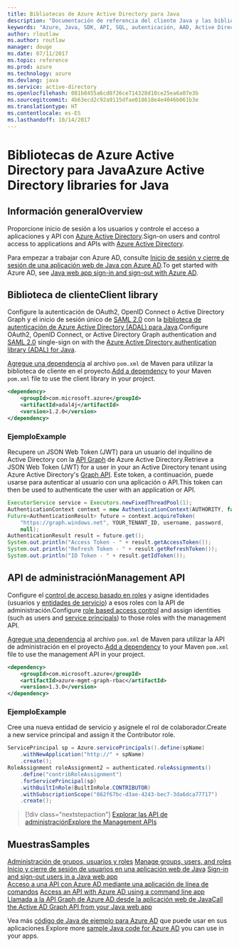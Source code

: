 ```yaml
---
title: Bibliotecas de Azure Active Directory para Java
description: "Documentación de referencia del cliente Java y las bibliotecas de administración de Azure Active Directory para Java"
keywords: "Azure, Java, SDK, API, SQL, autenticación, AAD, Active Directory, Graph, OAuth 2.0"
author: rloutlaw
ms.author: routlaw
manager: douge
ms.date: 07/11/2017
ms.topic: reference
ms.prod: azure
ms.technology: azure
ms.devlang: java
ms.service: active-directory
ms.openlocfilehash: 081b8455a6cd8f26ce714328d10ce25ea6a07e3b
ms.sourcegitcommit: 4b63ecd2c92a9115dfae018618e4e4046b061b3e
ms.translationtype: HT
ms.contentlocale: es-ES
ms.lasthandoff: 10/14/2017
---
```

# <a name="azure-active-directory-libraries-for-java"></a><span data-ttu-id="29c82-104">Bibliotecas de Azure Active Directory para Java</span><span class="sxs-lookup"><span data-stu-id="29c82-104">Azure Active Directory libraries for Java</span></span>

## <a name="overview"></a><span data-ttu-id="29c82-105">Información general</span><span class="sxs-lookup"><span data-stu-id="29c82-105">Overview</span></span>

<span data-ttu-id="29c82-106">Proporcione inicio de sesión a los usuarios y controle el acceso a aplicaciones y API con [Azure Active Directory](/azure/active-directory/active-directory-whatis).</span><span class="sxs-lookup"><span data-stu-id="29c82-106">Sign-on users and control access to applications and APIs with [Azure Active Directory](/azure/active-directory/active-directory-whatis).</span></span>

<span data-ttu-id="29c82-107">Para empezar a trabajar con Azure AD, consulte [Inicio de sesión y cierre de sesión de una aplicación web de Java con Azure AD](/azure/active-directory/develop/active-directory-devquickstarts-webapp-java).</span><span class="sxs-lookup"><span data-stu-id="29c82-107">To get started with Azure AD, see [Java web app sign-in and sign-out with Azure AD](/azure/active-directory/develop/active-directory-devquickstarts-webapp-java).</span></span>

## <a name="client-library"></a><span data-ttu-id="29c82-108">Biblioteca de cliente</span><span class="sxs-lookup"><span data-stu-id="29c82-108">Client library</span></span>

<span data-ttu-id="29c82-109">Configure la autenticación de OAuth2, OpenID Connect o Active Directory Graph y el inicio de sesión único de [SAML 2.0](https://docs.microsoft.com/azure/active-directory/develop/active-directory-saml-protocol-reference) con la [biblioteca de autenticación de Azure Active Directory (ADAL) para Java](https://github.com/AzureAD/azure-activedirectory-library-for-java).</span><span class="sxs-lookup"><span data-stu-id="29c82-109">Configure OAuth2, OpenID Connect, or Active Directory Graph authentication and [SAML 2.0](https://docs.microsoft.com/azure/active-directory/develop/active-directory-saml-protocol-reference) single-sign on with the [Azure Active Directory authentication library (ADAL) for Java](https://github.com/AzureAD/azure-activedirectory-library-for-java).</span></span>

<span data-ttu-id="29c82-110">[Agregue una dependencia](https://maven.apache.org/guides/getting-started/index.html#How_do_I_use_external_dependencies) al archivo `pom.xml` de Maven para utilizar la biblioteca de cliente en el proyecto.</span><span class="sxs-lookup"><span data-stu-id="29c82-110">[Add a dependency](https://maven.apache.org/guides/getting-started/index.html#How_do_I_use_external_dependencies) to your Maven `pom.xml` file to use the client library in your project.</span></span>

```XML
<dependency>
    <groupId>com.microsoft.azure</groupId>
    <artifactId>adal4j</artifactId>
    <version>1.2.0</version>
</dependency>
```   

### <a name="example"></a><span data-ttu-id="29c82-111">Ejemplo</span><span class="sxs-lookup"><span data-stu-id="29c82-111">Example</span></span>

<span data-ttu-id="29c82-112">Recupere un JSON Web Token (JWT) para un usuario del inquilino de Active Directory con la [API Graph](https://docs.microsoft.com/azure/active-directory/develop/active-directory-graph-api) de Azure Active Directory.</span><span class="sxs-lookup"><span data-stu-id="29c82-112">Retrieve a JSON Web Token (JWT) for a user in your an Active Directory tenant using Azure Active Directory's [Graph API](https://docs.microsoft.com/azure/active-directory/develop/active-directory-graph-api).</span></span> <span data-ttu-id="29c82-113">Este token, a continuación, puede usarse para autenticar al usuario con una aplicación o API.</span><span class="sxs-lookup"><span data-stu-id="29c82-113">This token can then be used to authenticate the user with an application or API.</span></span>

```java
ExecutorService service = Executors.newFixedThreadPool(1);
AuthenticationContext context = new AuthenticationContext(AUTHORITY, false, service);
Future<AuthenticationResult> future = context.acquireToken(
    "https://graph.windows.net", YOUR_TENANT_ID, username, password,
    null);
AuthenticationResult result = future.get();
System.out.println("Access Token - " + result.getAccessToken());
System.out.println("Refresh Token - " + result.getRefreshToken());
System.out.println("ID Token - " + result.getIdToken());
```

## <a name="management-api"></a><span data-ttu-id="29c82-114">API de administración</span><span class="sxs-lookup"><span data-stu-id="29c82-114">Management API</span></span>

<span data-ttu-id="29c82-115">Configure el [control de acceso basado en roles](/azure/active-directory/role-based-access-control-what-is) y asigne identidades (usuarios y [entidades de servicio](https://docs.microsoft.com/azure/active-directory/develop/active-directory-application-objects)) a esos roles con la API de administración.</span><span class="sxs-lookup"><span data-stu-id="29c82-115">Configure [role based access control](/azure/active-directory/role-based-access-control-what-is) and assign identities (such as users and [service principals](https://docs.microsoft.com/azure/active-directory/develop/active-directory-application-objects)) to those roles with the management API.</span></span> 

<span data-ttu-id="29c82-116">[Agregue una dependencia](https://maven.apache.org/guides/getting-started/index.html#How_do_I_use_external_dependencies) al archivo `pom.xml` de Maven para utilizar la API de administración en el proyecto.</span><span class="sxs-lookup"><span data-stu-id="29c82-116">[Add a dependency](https://maven.apache.org/guides/getting-started/index.html#How_do_I_use_external_dependencies) to your Maven `pom.xml` file to use the management API in your project.</span></span>

```XML
<dependency>
    <groupId>com.microsoft.azure</groupId>
    <artifactId>azure-mgmt-graph-rbac</artifactId>
    <version>1.3.0</version>
</dependency>
```

### <a name="example"></a><span data-ttu-id="29c82-117">Ejemplo</span><span class="sxs-lookup"><span data-stu-id="29c82-117">Example</span></span> 

<span data-ttu-id="29c82-118">Cree una nueva entidad de servicio y asígnele el rol de colaborador.</span><span class="sxs-lookup"><span data-stu-id="29c82-118">Create a new service principal and assign it the Contributor role.</span></span>

```java
ServicePrincipal sp = Azure.servicePrincipals().define(spName)
    .withNewApplication("http://" + spName)
    .create();
RoleAssignment roleAssignment2 = authenticated.roleAssignments()
    .define("contribRoleAssignment")
    .forServicePrincipal(sp)
    .withBuiltInRole(BuiltInRole.CONTRIBUTOR)
    .withSubscriptionScope("862f67bc-d3ae-4243-bec7-3da6dca77717")
    .create();
```

> [!div class="nextstepaction"]
> [<span data-ttu-id="29c82-119">Explorar las API de administración</span><span class="sxs-lookup"><span data-stu-id="29c82-119">Explore the Management APIs</span></span>](/java/api/overview/azure/activedirectory/managementapi)


## <a name="samples"></a><span data-ttu-id="29c82-120">Muestras</span><span class="sxs-lookup"><span data-stu-id="29c82-120">Samples</span></span>

<span data-ttu-id="29c82-121">[Administración de grupos, usuarios y roles](https://github.com/Azure-Samples/aad-java-browse-graph-and-manage-roles)  </span><span class="sxs-lookup"><span data-stu-id="29c82-121">[Manage groups, users, and roles](https://github.com/Azure-Samples/aad-java-browse-graph-and-manage-roles)  </span></span>  
<span data-ttu-id="29c82-122">[Inicio y cierre de sesión de usuarios en una aplicación web de Java](https://github.com/Azure-Samples/active-directory-java-webapp-openidconnect)  </span><span class="sxs-lookup"><span data-stu-id="29c82-122">[Sign-in and sign-out users in a Java web app](https://github.com/Azure-Samples/active-directory-java-webapp-openidconnect)  </span></span>  
<span data-ttu-id="29c82-123">[Acceso a una API con Azure AD mediante una aplicación de línea de comandos](https://github.com/Azure-Samples/active-directory-java-native-headless) </span><span class="sxs-lookup"><span data-stu-id="29c82-123">[Access an API with Azure AD using a command line app](https://github.com/Azure-Samples/active-directory-java-native-headless) </span></span>  
[<span data-ttu-id="29c82-124">Llamada a la API Graph de Azure AD desde la aplicación web de Java</span><span class="sxs-lookup"><span data-stu-id="29c82-124">Call the Active AD Graph API from your Java web app</span></span>](https://github.com/Azure-Samples/active-directory-java-graphapi-web/)  

<span data-ttu-id="29c82-125">Vea más [código de Java de ejemplo para Azure AD](https://azure.microsoft.com/en-us/resources/samples/?term=active+directory&platform=java) que puede usar en sus aplicaciones.</span><span class="sxs-lookup"><span data-stu-id="29c82-125">Explore more [sample Java code for Azure AD](https://azure.microsoft.com/en-us/resources/samples/?term=active+directory&platform=java) you can use in your apps.</span></span>
<!--aaa-->
